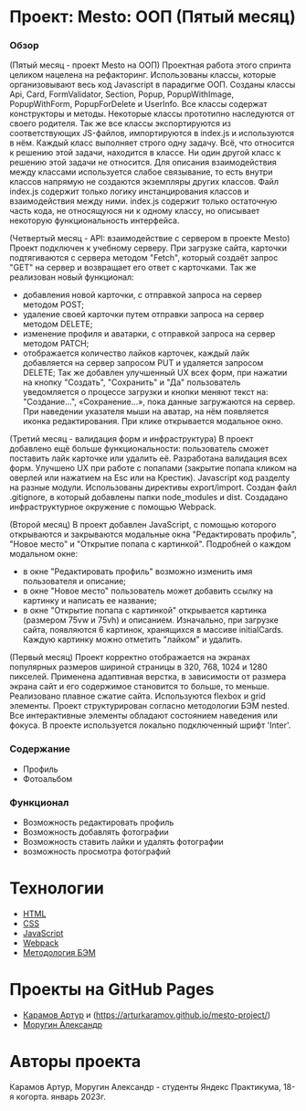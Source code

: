 # Проект: Mesto: ООП (Пятый месяц)

### Обзор

(Пятый месяц - проект Mesto на ООП)
Проектная работа этого спринта целиком нацелена на рефакторинг. Использованы классы, которые организовывают весь код Javascript в парадигме ООП.
Созданы классы Api, Card, FormValidator, Section, Popup, PopupWithImage, PopupWithForm, PopupForDelete и UserInfo.
Все классы содержат конструкторы и методы. Некоторые классы прототипно наследуются от своего родителя.
Так же все классы экспортируются из соответствующих JS-файлов, импортируются в index.js и используются в нём.
Каждый класс выполняет строго одну задачу. Всё, что относится к решению этой задачи, находится в классе.
Ни один другой класс к решению этой задачи не относится. Для описания взаимодействия между классами используется слабое связывание,
то есть внутри классов напрямую не создаются экземпляры других классов. Файл index.js содержит только логику инстанцирования классов
и взаимодействия между ними. index.js содержит только остаточную часть кода, не относящуюся ни к одному классу,
но описывает некоторую функциональность интерфейса.

(Четвертый месяц - API: взаимодействие с сервером в проекте Mesto)
Проект подключен к учебному серверу. При загрузке сайта, карточки подтягиваются с сервера методом "Fetch",
который создаёт запрос "GET" на сервер и возвращает его ответ с карточками. Так же реализован новый функционал:
- добавления новой карточки, с отправкой запроса на сервер методом POST;
- удаление своей карточки путем отправки запроса на сервер методом DELETE;
- изменение профиля и аватарки, с отправкой запроса на сервер методом PATCH;
- отображается количество лайков карточек, каждый лайк добавляется на сервер запросом PUT и удаляется запросом DELETE;
Так же добавлен улучшенный UX всех форм, при нажатии на кнопку "Создать", "Сохранить" и "Да" пользователь уведомляется
о процессе загрузки и кнопки меняют текст на: "Создание...", «Сохранение...», пока данные загружаются на сервер.
При наведении указателя мыши на аватар, на нём появляется иконка редактирования. При клике открывается модальное окно.

(Третий месяц - валидация форм и инфраструктура)
В проект добавлено ещё больше функциональности: пользователь сможет поставить лайк карточке или удалить её.
Разработана валидация всех форм. Улучшено UX при работе с попапами (закрытие попапа кликом на оверлей или нажатием на Esc или на Крестик).
Javascript код разделty на разные модули. Использованы директивы export/import.
Создан файл .gitignore, в который добавлены папки node_modules и dist. Создадано инфраструктурное окружение с помощью Webpack.

(Второй месяц)
В проект добавлен JavaScript, с помощью которого открываются и закрываются модальные окна "Редактировать профиль",
"Новое место" и "Открытие попапа с картинкой". Подробней о каждом модальном окне:
- в окне "Редактировать профиль" возможно изменить имя пользователя и описание;
- в окне "Новое место" пользователь может добавить ссылку на картинку и написать ее название;
- в окне "Открытие попапа с картинкой" открывается картинка (размером 75vw и 75vh) и описанием.
Изначально, при загрузке сайта, появляются 6 картинок, хранящихся в массиве initialCards. Каждую картинку можно отметить "лайком"
и удалить.

(Первый месяц)
Проект корректно отображается на экранах популярных размеров шириной страницы в 320, 768, 1024 и 1280 пикселей.
Применена адаптивная верстка, в зависимости от размера экрана сайт и его содержимое становится то больше, то меньше.
Реализовано плавное сжатие сайта. Используются flexbox и grid элементы.
Проект структурирован согласно методологии БЭМ nested.
Все интерактивные элементы обладают состоянием наведения или фокуса.
В проекте используется локально подключенный шрифт 'Inter'.

### Содержание
* Профиль
* Фотоальбом

### Функционал
* Возможность редактировать профиль
* Возможность добавлять фотографии
* Возможность ставить лайки и удалять фотографии
* возможность просмотра фотографий

# Технологии
- [HTML](https://ru.wikipedia.org/wiki/HTML)
- [CSS](https://ru.wikipedia.org/wiki/CSS)
- [JavaScript](https://developer.mozilla.org/ru/docs/Web/JavaScript)
- [Webpack](https://webpack.js.org/)
- [Методология БЭМ](https://ru.bem.info/methodology/)

# Проекты на GitHub Pages
- [Карамов Артур](https://github.com/ArturKaramov/mesto-project) и (https://arturkaramov.github.io/mesto-project/)
- [Моругин Александр](https://github.com/AlexanderMorugin/mesto-project)

# Авторы проекта
Карамов Артур, Моругин Александр - студенты Яндекс Практикума, 18-я когорта. январь 2023г.
